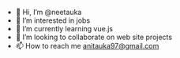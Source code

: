 - 👋 Hi, I’m @neetauka
- 👀 I’m interested in jobs
- 🌱 I’m currently learning vue.js
- 💞️ I’m looking to collaborate on web site projects
- 📫 How to reach me anitauka97@gmail.com

<!---
neetauka/neetauka is a ✨ special ✨ repository because its `README.md` (this file) appears on your GitHub profile.
You can click the Preview link to take a look at your changes.
--->
